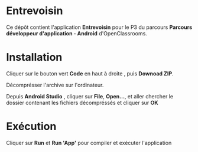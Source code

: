 # Entrevoisin

Ce dépôt contient l'application **Entrevoisin** pour le P3 du parcours **Parcours développeur d'application - Android** d'OpenClassrooms.

# Installation

Cliquer sur le bouton vert **Code** en haut à droite , puis **Downoad ZIP**.

Décomprésser l'archive sur l'ordinateur.

Depuis **Android Studio** , cliquer sur **File**, **Open...**, et aller chercher le dossier contenant les fichiers décompréssés et cliquer sur **OK**

# Exécution

Cliquer sur **Run** et **Run 'App'** pour compiler et exécuter l'application